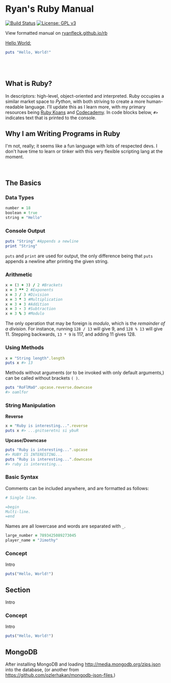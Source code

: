 # Ryan's Ruby Manual

  [![Build Status](https://travis-ci.org/RyanFleck/Projects.svg?branch=master)](https://travis-ci.org/RyanFleck/Projects)  [![License: GPL v3](https://img.shields.io/badge/License-GPL%20v3-blue.svg)](https://www.gnu.org/licenses/gpl-3.0)

  View formatted manual on [ryanfleck.github.io/rb](https://ryanfleck.github.io/rb)
  

[Hello World:](http://www.catb.org/jargon/html/H/hello-world.html)
```ruby
puts "Hello, World!"
```


<br />



<br />

## What is Ruby?

In descriptors: high-level, object-oriented and interpreted. Ruby occupies a similar market space to *Python*, with both striving to create a more human-readable language. I'll update this as I learn more, with my primary resources being [Ruby Koans](http://rubykoans.com/) and [Codecademy](https://www.codecademy.com/courses/learn-ruby). In code blocks below, `#>` indicates text that is printed to the console.

## Why I am Writing Programs in Ruby
I'm not, really; it seems like a fun language with lots of respected devs. I don't have time to learn or tinker with this very flexible scripting lang at the moment.

<br />

## The Basics

### Data Types
```ruby
number = 18
boolean = true
string = "Hello"
```

### Console Output
```ruby
puts "String" #Appends a newline
print "String"
```
`puts` and `print` are used for output, the only difference being that `puts` appends a newline after printing the given string.

### Arithmetic
```ruby
x = (3 + 3) / 2 #Brackets
x = 3 ** 2 #Exponents
x = 3 / 3 #Division
x = 3 * 3 #Multiplication
x = 3 + 3 #Addition
x = 3 - 3 #Subtraction
x = 3 % 3 #Modulo
```
The only operation that may be foreign is *modulo*, which is the *remainder of a division*. For instance, running `128 / 13` will give 9, and `128 % 13` will give 11. Stepping backwards, `13 * 9` is 117, and adding 11 gives 128.

### Using Methods
```ruby
x = "String length".length
puts x #> 13
```
Methods without arguments (or to be invoked with only default arguments,) can be called without brackets `( )`.
```ruby
puts "RoFlMaO".upcase.reverse.downcase
#> oamlfor
```

### String Manipulation

**Reverse**
```ruby
x = "Ruby is interesting...".reverse
puts x #> ...gnitseretni si ybuR
```

**Upcase/Downcase**
```ruby
puts "Ruby is interesting...".upcase
#> RUBY IS INTERESTING...
puts "Ruby is interesting...".downcase
#> ruby is interesting...
```

### Basic Syntax
Comments can be included anywhere, and are formatted as follows:
```ruby
# Single line.

=begin
Multi-line.
=end
```

Names are all lowercase and words are separated with `_`.
```ruby
large_number = 7893425089273045
player_name = "Jimothy"
```

### Concept
Intro
```ruby
puts("Hello, World!")
```




## Section
Intro

### Concept
Intro
```ruby
puts("Hello, World!")
```

## MongoDB

After installing MongoDB and loading <http://media.mongodb.org/zips.json> into the database, (or another from <https://github.com/ozlerhakan/mongodb-json-files>,)


<!--
## Section
Intro

### Concept
Intro
```ruby
puts("Hello, World!")
```
-->

